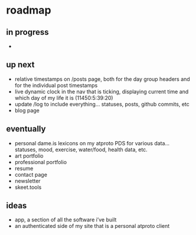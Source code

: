 # roadmap

## in progress
- 

## up next
- relative timestamps on /posts page, both for the day group headers and for the individual post timestamps
- live dynamic clock in the nav that is ticking, displaying current time and which day of my life it is (11450:5:39:20)
- update /log to include everything… statuses, posts, github commits, etc
- blog page

## eventually
- personal dame.is lexicons on my atproto PDS for various data… statuses, mood, exercise, water/food, health data, etc.
- art portfolio
- professional portfolio
- resume
- contact page
- newsletter 
- skeet.tools 

## ideas
- app, a section of all the software i’ve built
- an authenticated side of my site that is a personal atproto client